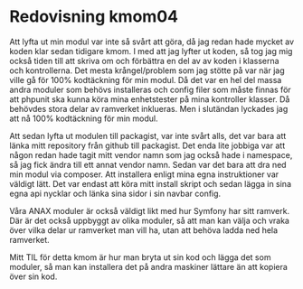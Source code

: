 ---
---
Redovisning kmom04
=========================

Att lyfta ut min modul var inte så svårt att göra, då jag redan hade mycket av koden klar sedan tidigare kmom. I med att jag lyfter ut koden, så tog jag mig också tiden till
att skriva om och förbättra en del av av koden i klasserna och kontrollerna. Det mesta krångel/problem som jag stötte på var när jag ville gå för 100% kodtäckning för min
modul. Då det var en hel del massa andra moduler som behövs installeras och config filer som måste finnas för att  phpunit ska kunna köra mina enhetstester på mina kontroller
klasser. Då behövdes stora delar av ramverket inklueras. Men i slutändan lyckades jag att nå 100% kodtäckning för min modul.

Att sedan lyfta ut modulen till packagist, var inte svårt alls, det var bara att länka mitt repository från github till packagist. Det enda lite jobbiga var att någon redan
hade tagit mitt vendor namn som jag också hade i namespace, så jag fick ändra till ett annat vendor namn. Sedan var det bara att dra ned min modul via composer. Att installera
enligt mina egna instruktioner var väldigt lätt. Det var endast att köra mitt install skript och sedan lägga in sina egna api nycklar och länka sina sidor i sin navbar config.

Våra ANAX moduler är också väldigt likt med hur Symfony har sitt ramverk. Där är det också uppbyggt av olika moduler, så att man kan välja och vraka över vilka delar ur
ramverket man vill ha, utan att behöva ladda ned hela ramverket.

Mitt TIL för detta kmom är hur man bryta ut sin kod och lägga det som moduler, så man kan installera det på andra maskiner lättare än att kopiera över sin kod.

